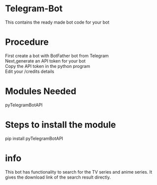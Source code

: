 # Telegram-Bot      
This contains the ready made bot code for your bot  
# Procedure 
  First create a bot with BotFather bot from Telegram  
  Next,generate an API token for your bot  
  Copy the API token in the python program    
  Edit your /credits details  
# Modules Needed
   pyTelegramBotAPI   
# Steps to install the module
   pip install pyTelegramBotAPI 
# info 
  This bot has functionality to search for the TV series and anime series.
  It gives the download link of the search result directly.
  
 
 
 
